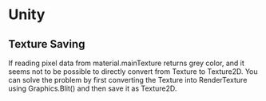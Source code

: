 # Unity

Texture Saving 
---------------------

If reading pixel data from material.mainTexture returns grey color, and it seems not to be possible to directly convert from Texture to Texture2D. You can solve the problem by first converting the Texture into RenderTexture using Graphics.Blit() and then save it as Texture2D.
